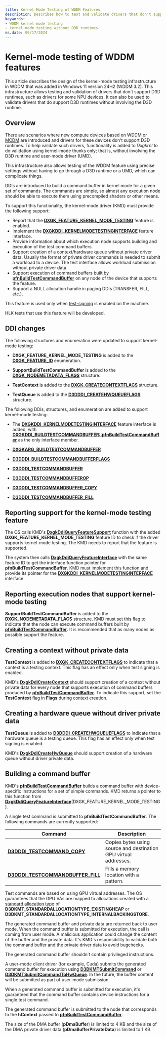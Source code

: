 ```yaml
---
title: Kernel-Mode Testing of WDDM Features
description: Describes how to test and validate drivers that don't support D3D runtimes.
keywords:
- WDDM kernel-mode testing
- kernel-mode testing without D3D runtimes
ms.date: 06/17/2024
---
```


# Kernel-mode testing of WDDM features

This article describes the design of the kernel-mode testing infrastructure in WDDM that was added in Windows 11 version 24H2 (WDDM 3.2). This infrastructure allows testing and validation of drivers that don't support D3D runtimes, such as drivers for some NPU devices. It can also be used to validate drivers that do support D3D runtimes without involving the D3D runtime.

## Overview

There are scenarios where new compute devices based on WDDM or [MCDM](mcdm.md) are introduced and drivers for these devices don't support D3D runtimes. To help validate such drivers, functionality is added to *Dxgkrnl* to do validation using kernel-mode thunks only; that is, without involving the D3D runtime and user-mode driver (UMD).

This infrastructure also allows testing of the WDDM feature using precise settings without having to go through a D3D runtime or a UMD, which can complicate things.

DDIs are introduced to build a command buffer in kernel mode for a given set of commands. The commands are simple, so almost any execution node should be able to execute them using precompiled shaders or other means.

To support this functionality, the kernel-mode driver (KMD) must provide the following support:

* Report that the [**DXGK_FEATURE_KERNEL_MODE_TESTING**](/windows-hardware/drivers/ddi/d3dukmdt/ne-d3dukmdt-dxgk_feature_id) feature is enabled.
* Implement the [**DXGKDDI_KERNELMODETESTINGINTERFACE**](/windows-hardware/drivers/ddi/d3dkmddi/ns-d3dkmddi-dxgkddi_kernelmodetestinginterface) feature interface.
* Provide information about which execution node supports building and execution of the test command buffers.
* Support creation of a context/hardware queue without private driver data. Usually the format of private driver commands is needed to submit a workload to a device. The test interface allows workload submission without private driver data.
* Support execution of command buffers built by [**pfnBuildTestCommandBuffer**](/windows-hardware/drivers/ddi/d3dkmddi/nc-d3dkmddi-dxgkddi_buildtestcommandbuffer) on any node of the device that supports the feature.
* Support a NULL allocation handle in paging DDIs (TRANSFER, FILL, etc.).

This feature is used only when [test-signing](../install/introduction-to-test-signing.md) is enabled on the machine.

HLK tests that use this feature will be developed.

## DDI changes

The following structures and enumeration were updated to support kernel-mode testing:

* **DXGK_FEATURE_KERNEL_MODE_TESTING** is added to the [**DXGK_FEATURE_ID**](/windows-hardware/drivers/ddi/d3dukmdt/ne-d3dukmdt-dxgk_feature_id) enumeration.

* **SupportBuildTestCommandBuffer** is added to the [**DXGK_NODEMETADATA_FLAGS**](/windows-hardware/drivers/ddi/d3dkmdt/ns-d3dkmdt-_dxgk_nodemetadata_flags) structure.

* **TestContext** is added to the [**DXGK_CREATECONTEXTFLAGS**](/windows-hardware/drivers/ddi/d3dkmddi/ns-d3dkmddi-_dxgk_createcontextflags) structure.

* **TestQueue** is added to the [**D3DDDI_CREATEHWQUEUEFLAGS**](/windows-hardware/drivers/ddi/d3dukmdt/ns-d3dukmdt-_d3dddi_createhwqueueflags) structure.

The following DDIs, structures, and enumeration are added to support kernel-mode testing:

* The [**DXGKDDI_KERNELMODETESTINGINTERFACE**](/windows-hardware/drivers/ddi/d3dkmddi/ns-d3dkmddi-dxgkddi_kernelmodetestinginterface) feature interface is added, with [**DXGKDDI_BUILDTESTCOMMANDBUFFER::pfnBuildTestCommandBuffer**](/windows-hardware/drivers/ddi/d3dkmddi/nc-d3dkmddi-dxgkddi_buildtestcommandbuffer) as the only interface member.

* [**DXGKARG_BUILDTESTCOMMANDBUFFER**](/windows-hardware/drivers/ddi/d3dkmddi/ns-d3dkmddi-dxgkarg_buildtestcommandbuffer)

* [**D3DDDI_BUILDTESTCOMMANDBUFFERFLAGS**](/windows-hardware/drivers/ddi/d3dukmdt/ns-d3dukmdt-d3dddi_buildtestcommandbufferflags)

* [**D3DDDI_TESTCOMMANDBUFFER**](/windows-hardware/drivers/ddi/d3dukmdt/ns-d3dukmdt-d3dddi_testcommandbuffer)

* [**D3DDDI_TESTCOMMANDBUFFEROP**](/windows-hardware/drivers/ddi/d3dukmdt/ne-d3dukmdt-d3dddi_testcommandbufferop)

* [**D3DDDI_TESTCOMMANDBUFFER_COPY**](/windows-hardware/drivers/ddi/d3dukmdt/ns-d3dukmdt-d3dddi_testcommandbuffer_copy)

* [**D3DDDI_TESTCOMMANDBUFFER_FILL**](/windows-hardware/drivers/ddi/d3dukmdt/ns-d3dukmdt-d3dddi_testcommandbuffer_fill)

## Reporting support for the kernel-mode testing feature

The OS calls KMD's [**DxgkDdiQueryFeatureSupport**](/windows-hardware/drivers/ddi/d3dkmddi/nc-d3dkmddi-dxgkddi_queryfeaturesupport) function with the added **DXGK_FEATURE_KERNEL_MODE_TESTING** feature ID to check if the driver supports kernel-mode testing. The KMD needs to report that the feature is supported.

The system then calls [**DxgkDdiQueryFeatureInterface**](/windows-hardware/drivers/ddi/d3dkmddi/nc-d3dkmddi-dxgkddi_queryfeatureinterface) with the same feature ID to get the interface function pointer for **pfnBuildTestCommandBuffer**. KMD must implement this function and provide its pointer for the [**DXGKDDI_KERNELMODETESTINGINTERFACE**](/windows-hardware/drivers/ddi/d3dkmddi/ns-d3dkmddi-dxgkddi_kernelmodetestinginterface) interface.

## Reporting execution nodes that support kernel-mode testing

**SupportBuildTestCommandBuffer** is added to the [**DXGK_NODEMETADATA_FLAGS**](/windows-hardware/drivers/ddi/d3dkmdt/ns-d3dkmdt-_dxgk_nodemetadata_flags) structure. KMD must set this flag to indicate that the node can execute command buffers built by [**pfnBuildTestCommandBuffer**](/windows-hardware/drivers/ddi/d3dkmddi/nc-d3dkmddi-dxgkddi_buildtestcommandbuffer). It is recommended that as many nodes as possible support the feature.

## Creating a context without private data

**TestContext** is added to [**DXGK_CREATECONTEXTFLAGS**](/windows-hardware/drivers/ddi/d3dkmddi/ns-d3dkmddi-_dxgk_createcontextflags) to indicate that a context is a testing context. This flag has an effect only when test signing is enabled.

KMD's [**DxgkDdiCreateContext**](/windows-hardware/drivers/ddi/d3dkmddi/nc-d3dkmddi-dxgkddi_createcontext) should support creation of a context without private data for every node that supports execution of command buffers produced by [**pfnBuildTestCommandBuffer**](/windows-hardware/drivers/ddi/d3dkmddi/nc-d3dkmddi-dxgkddi_buildtestcommandbuffer). To indicate this support, set the **TestContext** flag in [**Flags**](/windows-hardware/drivers/ddi/d3dkmddi/ns-d3dkmddi-_dxgkarg_createcontext) during context creation.

## Creating a hardware queue without driver private data

**TestQueue** is added to [**D3DDDI_CREATEHWQUEUEFLAGS**](/windows-hardware/drivers/ddi/d3dukmdt/ns-d3dukmdt-_d3dddi_createhwqueueflags) to indicate that a hardware queue is a testing queue. This flag has an effect only when test signing is enabled.

KMD's [**DxgkDdiCreateHwQueue**](/windows-hardware/drivers/ddi/d3dkmddi/nc-d3dkmddi-dxgkddi_createhwqueue) should support creation of a hardware queue without driver private data.

## Building a command buffer

KMD's [**pfnBuildTestCommandBuffer**](/windows-hardware/drivers/ddi/d3dkmddi/nc-d3dkmddi-dxgkddi_buildtestcommandbuffer) builds a command buffer with device-specific instructions for a set of simple commands. KMD returns a pointer to this function from [**DxgkDdiQueryFeatureInterface**](/windows-hardware/drivers/ddi/d3dkmddi/nc-d3dkmddi-dxgkddi_queryfeatureinterface)(DXGK_FEATURE_KERNEL_MODE_TESTING).

A single test command is submitted to **pfnBuildTestCommandBuffer**. The following commands are currently supported:

| Command | Description |
| ------- | ----------- |
| [**D3DDDI_TESTCOMMAND_COPY**](/windows-hardware/drivers/ddi/d3dukmdt/ns-d3dukmdt-d3dddi_testcommandbuffer_copy) | Copies bytes using source and destination GPU virtual addresses. |
| [**D3DDDI_TESTCOMMANDBUFFER_FILL**](/windows-hardware/drivers/ddi/d3dukmdt/ns-d3dukmdt-d3dddi_testcommandbuffer_fill) | Fills a memory location with a pattern. |

Test commands are based on using GPU virtual addresses. The OS guarantees that the GPU VAs are mapped to allocations created with a [standard allocation type](/windows-hardware/drivers/ddi/d3dkmthk/ne-d3dkmthk-_d3dkmt_standardallocationtype) of **D3DKMT_STANDARDALLOCATIONTYPE_EXISTINGHEAP** or **D3DKMT_STANDARDALLOCATIONTYPE_INTERNALBACKINGSTORE**.

The generated command buffer and private data are returned back to user mode. When the command buffer is submitted for execution, the call is coming from user mode. A malicious application could change the content of the buffer and the private data. It's KMD's responsibility to validate both the command buffer and the private driver data to avoid bugchecks.

The generated command buffer shouldn't contain privileged instructions.

A user-mode client driver (for example, Cuda) submits the generated command buffer for execution using [**D3DKMTSubmitCommand**](/windows-hardware/drivers/ddi/d3dkmthk/nf-d3dkmthk-d3dkmtsubmitcommand) or [**D3DKMTSubmitCommandToHwQueue**](/windows-hardware/drivers/ddi/d3dkmthk/nf-d3dkmthk-d3dkmtsubmitpresentblttohwqueue). In the future, the buffer content will be submitted as part of user-mode submission.

When a generated command buffer is submitted for execution, it's guaranteed that the command buffer contains device instructions for a single test command.

The generated command buffer is submitted to the node that corresponds to the **hContext** passed to [**pfnBuildTestCommandBuffer**](/windows-hardware/drivers/ddi/d3dkmddi/nc-d3dkmddi-dxgkddi_buildtestcommandbuffer).

The size of the DMA buffer (**pDmaBuffer**) is limited to 4 KB and the size of the DMA private driver data (**pDmaBufferPrivateData**) is limited to 1 KB.
